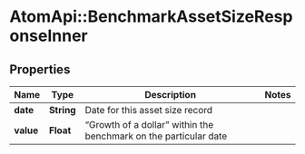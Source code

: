 # AtomApi::BenchmarkAssetSizeResponseInner

## Properties
Name | Type | Description | Notes
------------ | ------------- | ------------- | -------------
**date** | **String** | Date for this asset size record | 
**value** | **Float** | “Growth of a dollar” within the benchmark on the particular date | 


